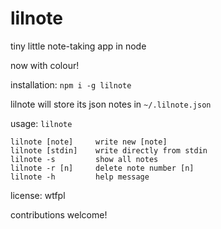 # lilnote

tiny little note-taking app in node

now with colour!

installation: `npm i -g lilnote`

lilnote will store its json notes in `~/.lilnote.json`

usage: `lilnote`

```text
lilnote [note]     write new [note]
lilnote [stdin]    write directly from stdin
lilnote -s         show all notes
lilnote -r [n]     delete note number [n]
lilnote -h         help message
```

license: wtfpl

contributions welcome!
